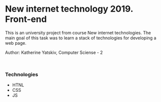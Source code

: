 # New internet technology 2019. Front-end
<p> This is an university project from course New internet technologies. The main goal of this task was to learn a stack of technologies for developing a web page. </p>
<p> Author: Katherine Yatskiv, Computer Sciense - 2 </p>
</br>
<p> <h3> Technologies </h3>
<ul>
<li> HTNL </li>
<li> CSS </li>
<li> JS </li>
</ul>
</p>
